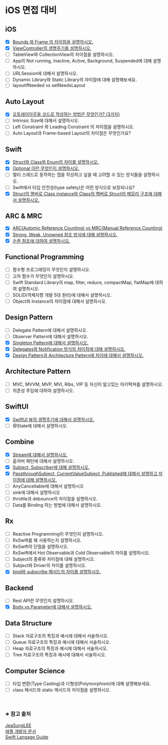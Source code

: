 # iOS 면접 대비

## iOS
- [x] [Bounds 와 Frame 의 차이점을 설명하시오.](https://github.com/Minny27/TIL_PUBLIC/issues/2)
- [x] [ViewController의 생명주기를 설명하시오.](https://github.com/Minny27/TIL_PUBLIC/issues/4)
- [ ] TableView와 CollectionView의 차이점을 설명하시오.  
- [ ] App의 Not running, Inactive, Active, Background, Suspended에 대해 설명하시오.
- [ ] URLSession에 대해서 설명하시오.
- [ ] Dynamic Library와 Static Library의 차이점에 대해 설명해보세요.
- [ ] layoutIfNeeded vs setNeedsLayout

## Auto Layout
- [x] [오토레이아웃을 코드로 작성하는 방법은 무엇인가? (3가지)](https://github.com/Minny27/TIL_PUBLIC/issues/5)
- [ ] Intrinsic Size에 대해서 설명하시오.
- [ ] Left Constraint 와 Leading Constraint 의 차이점을 설명하시오.
- [ ] Auto Layout과 Frame-based Layout의 차이점은 무엇인가요?

## Swift
- [x] [Struct와 Class와 Enum의 차이를 설명하시오.](https://github.com/Minny27/TIL_PUBLIC/issues/14)
- [x] [Optional 이란 무엇인지 설명하시오.](https://github.com/Minny27/TIL_PUBLIC/issues/19)
- [ ] 멀티 스레드로 동작하는 앱을 작성하고 싶을 때 고려할 수 있는 방식들을 설명하시오.
- [ ] Swift에서 타입 안전성(type safety)은 어떤 방식으로 보장되나요?
- [x] [Struct의 멤버로 Class instance와 Class의 멤버로 Struct의 메모리 구조에 대해서 설명하시오.](https://github.com/Minny27/TIL_PUBLIC/issues/18)

## ARC & MRC
- [x] [ARC(Automic Reference Counting) vs MRC(Manual Reference Counting)](https://github.com/Minny27/TIL_PUBLIC/issues/17)
- [x] [Strong, Weak, Unowned 참조 방식에 대해 설명하시오.](https://github.com/Minny27/TIL_PUBLIC/issues/13)
- [x] [순환 참조에 대하여 설명하시오.](https://github.com/Minny27/TIL_PUBLIC/issues/12)

## Functional Programming
- [ ] 함수형 프로그래밍이 무엇인지 설명하시오.
- [ ] 고차 함수가 무엇인지 설명하시오.
- [ ] Swift Standard Library의 map, filter, reduce, compactMap, flatMap에 대하여 설명하시오.
- [ ] SOLID(객체지향 개발 5대 원리)에 대해서 설명하시오.
- [ ] Object와 Instance의 차이점에 대해서 설명하시오.

## Design Pattern
- [ ] Delegate Pattern에 대해서 설명하시오.
- [ ] Observer Pattern에 대해서 설명하시오.
- [x] [Singleton Pattern에 대해서 설명하시오.](https://github.com/Minny27/TIL_PUBLIC/issues/15)
- [x] [Delegates와 Notification 방식의 차이점에 대해 설명하시오.](https://github.com/Minny27/TIL_PUBLIC/issues/11)
- [x] [Design Pattern과 Architecture Pattern에 차이에 대해서 설명하시오.](https://github.com/Minny27/TIL_PUBLIC/issues/16)

## Architecture Pattern
- [ ] MVC, MVVM, MVP, MVI, Ribs, VIP 등 자신이 알고있는 아키텍쳐를 설명하시오.
- [ ] 의존성 주입에 대하여 설명하시오.

## SwiftUI
- [x] [SwiftUI 뷰의 생명주기에 대해서 설명하시오.](https://github.com/Minny27/TIL_PUBLIC/issues/6)
- [ ] @State에 대해서 설명하시오.

## Combine
- [x] [Stream에 대해서 설명하시오.](https://github.com/Minny27/TIL_PUBLIC/issues/8)
- [ ] 옵저버 패턴에 대해서 설명하시오.
- [x] [Subject, Subscriber에 대해 설명하시오.](https://github.com/Minny27/TIL_PUBLIC/issues/7)
- [x] [PassthroughSubject, CurrentValueSubject, Published에 대해서 설명하고 차이점에 대해 설명하시오.](https://github.com/Minny27/TIL_PUBLIC/issues/3)
- [ ] AnyCancellable에 대해서 설명하시오
- [ ] sink에 대해서 설명하시오
- [ ] throttle과 debounce의 차이점을 설명하시오.
- [ ] Data를 Binding 하는 방법에 대해서 설명하시오.

## Rx
- [ ] Reactive Programming이 무엇인지 설명하시오.
- [ ] RxSwift를 왜 사용하는지 설명하시오.
- [ ] RxSwift의 단점을 설명하시오.
- [ ] RxSwift에서 Hot Observable과 Cold Observable의 차이를 설명하시오.
- [ ] Subject의 종류와 차이점에 대해 설명하시오.
- [ ] Subject와 Driver의 차이를 설명하시오.
- [x] [bind와 subscribe 메서드의 차이를 설명하시오.](https://github.com/Minny27/TIL_PUBLIC/issues/9)

## Backend
- [ ] Rest API란 무엇인지 설명하시오.
- [x] [Body vs Parameter에 대해서 설명하시오.](https://github.com/Minny27/TIL_PUBLIC/issues/10)

## Data Structure
- [ ] Stack 자료구조의 특징과 예시에 대해서 서술하시오.
- [ ] Queue 자료구조의 특징과 예시에 대해서 서술하시오.
- [ ] Heap 자료구조의 특징과 예시에 대해서 서술하시오.
- [ ] Tree 자료구조의 특징과 예시에 대해서 서술하시오.

## Computer Science
- [ ] 타입 변환(Type Casting)과 다형성(Polymorphism)에 대해 설명해보세요.
- [ ] class 메서드와 static 메서드의 차이점을 설명하시오.

<br>

### ※ 참고 출처
[JeaSungLEE](https://github.com/JeaSungLEE/iOSInterviewquestions)  
[애플 개발자 문서](https://developer.apple.com/documentation)  
[Swift Langage Guide](https://docs.swift.org/swift-book/documentation/the-swift-programming-language)
